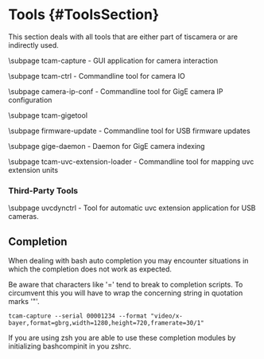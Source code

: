 # Tools {#ToolsSection}

This section deals with all tools that are
either part of tiscamera or are indirectly used.

\subpage tcam-capture - GUI application for camera interaction

\subpage tcam-ctrl - Commandline tool for camera IO

\subpage camera-ip-conf - Commandline tool for GigE camera IP configuration

\subpage tcam-gigetool

\subpage firmware-update - Commandline tool for USB firmware updates

\subpage gige-daemon - Daemon for GigE camera indexing

\subpage tcam-uvc-extension-loader - Commandline tool for mapping uvc extension units

### Third-Party Tools

\subpage uvcdynctrl - Tool for automatic uvc extension application for USB cameras.


## Completion

When dealing with bash auto completion you may encounter situations in which the completion does not work as expected.

Be aware that characters like '=' tend to break to completion scripts. To circumvent this you will have to wrap the concerning string in quotation marks '"'.

    tcam-capture --serial 00001234 --format "video/x-bayer,format=gbrg,width=1280,height=720,framerate=30/1"

If you are using zsh you are able to use these completion modules by initializing bashcompinit in you zshrc.

